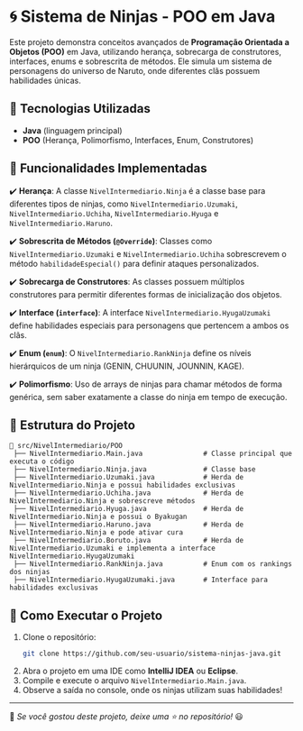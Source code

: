 # 🌀 Sistema de Ninjas - POO em Java

Este projeto demonstra conceitos avançados de **Programação Orientada a Objetos (POO)** em Java, utilizando herança, sobrecarga de construtores, interfaces, enums e sobrescrita de métodos. Ele simula um sistema de personagens do universo de Naruto, onde diferentes clãs possuem habilidades únicas.

## 🚀 Tecnologias Utilizadas
- **Java** (linguagem principal)
- **POO** (Herança, Polimorfismo, Interfaces, Enum, Construtores)

## 📌 Funcionalidades Implementadas
✔️ **Herança**: A classe `NivelIntermediario.Ninja` é a classe base para diferentes tipos de ninjas, como `NivelIntermediario.Uzumaki`, `NivelIntermediario.Uchiha`, `NivelIntermediario.Hyuga` e `NivelIntermediario.Haruno`.

✔️ **Sobrescrita de Métodos (`@Override`)**: Classes como `NivelIntermediario.Uzumaki` e `NivelIntermediario.Uchiha` sobrescrevem o método `habilidadeEspecial()` para definir ataques personalizados.

✔️ **Sobrecarga de Construtores**: As classes possuem múltiplos construtores para permitir diferentes formas de inicialização dos objetos.

✔️ **Interface (`interface`)**: A interface `NivelIntermediario.HyugaUzumaki` define habilidades especiais para personagens que pertencem a ambos os clãs.

✔️ **Enum (`enum`)**: O `NivelIntermediario.RankNinja` define os níveis hierárquicos de um ninja (GENIN, CHUUNIN, JOUNNIN, KAGE).

✔️ **Polimorfismo**: Uso de arrays de ninjas para chamar métodos de forma genérica, sem saber exatamente a classe do ninja em tempo de execução.

## 📂 Estrutura do Projeto
```
📁 src/NivelIntermediario/POO
 ├── NivelIntermediario.Main.java               # Classe principal que executa o código
 ├── NivelIntermediario.Ninja.java              # Classe base
 ├── NivelIntermediario.Uzumaki.java            # Herda de NivelIntermediario.Ninja e possui habilidades exclusivas
 ├── NivelIntermediario.Uchiha.java             # Herda de NivelIntermediario.Ninja e sobrescreve métodos
 ├── NivelIntermediario.Hyuga.java              # Herda de NivelIntermediario.Ninja e possui o Byakugan
 ├── NivelIntermediario.Haruno.java             # Herda de NivelIntermediario.Ninja e pode ativar cura
 ├── NivelIntermediario.Boruto.java             # Herda de NivelIntermediario.Uzumaki e implementa a interface NivelIntermediario.HyugaUzumaki
 ├── NivelIntermediario.RankNinja.java          # Enum com os rankings dos ninjas
 ├── NivelIntermediario.HyugaUzumaki.java       # Interface para habilidades exclusivas
```

## 🎯 Como Executar o Projeto
1. Clone o repositório:
   ```sh
   git clone https://github.com/seu-usuario/sistema-ninjas-java.git
   ```
2. Abra o projeto em uma IDE como **IntelliJ IDEA** ou **Eclipse**.
3. Compile e execute o arquivo `NivelIntermediario.Main.java`.
4. Observe a saída no console, onde os ninjas utilizam suas habilidades!



---
📢 *Se você gostou deste projeto, deixe uma ⭐ no repositório!* 😃

